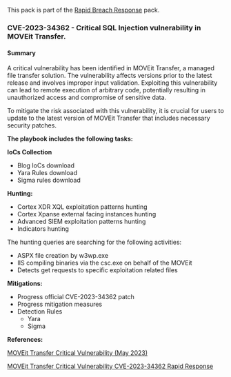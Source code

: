 This pack is part of the [Rapid Breach Response](https://cortex.marketplace.pan.dev/marketplace/details/MajorBreachesInvestigationandResponse/) pack.

### CVE-2023-34362 - Critical SQL Injection vulnerability in MOVEit Transfer.

#### Summary 

A critical vulnerability has been identified in MOVEit Transfer, a managed file transfer solution. The vulnerability affects versions prior to the latest release and involves improper input validation. Exploiting this vulnerability can lead to remote execution of arbitrary code, potentially resulting in unauthorized access and compromise of sensitive data.

To mitigate the risk associated with this vulnerability, it is crucial for users to update to the latest version of MOVEit Transfer that includes necessary security patches.

**The playbook includes the following tasks:**

**IoCs Collection**

- Blog IoCs download
- Yara Rules download
- Sigma rules download

**Hunting:**

- Cortex XDR XQL exploitation patterns hunting
- Cortex Xpanse external facing instances hunting
- Advanced SIEM exploitation patterns hunting
- Indicators hunting

The hunting queries are searching for the following activities:

- ASPX file creation by w3wp.exe
- IIS compiling binaries via the csc.exe on behalf of the MOVEit
- Detects get requests to specific exploitation related files

**Mitigations:**

- Progress official CVE-2023-34362 patch
- Progress mitigation measures
- Detection Rules
  - Yara
  - Sigma


**References:**

[MOVEit Transfer Critical Vulnerability (May 2023)](https://community.progress.com/s/article/MOVEit-Transfer-Critical-Vulnerability-31May2023)

[MOVEit Transfer Critical Vulnerability CVE-2023-34362 Rapid Response](https://www.huntress.com/blog/moveit-transfer-critical-vulnerability-rapid-response)